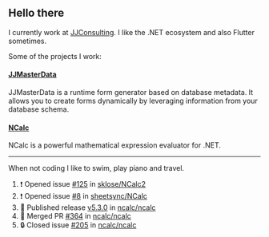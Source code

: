## Hello there 

I currently work at [JJConsulting](https://www.github.com/jjconsulting). I like the .NET ecosystem and also Flutter sometimes. 

Some of the projects I work:
#### [JJMasterData](https://www.github.com/jjconsulting/JJMasterData) 
JJMasterData is a runtime form generator based on database metadata. It allows you to create forms dynamically by leveraging information from your database schema.

#### [NCalc](https://www.github.com/ncalc/ncalc) 
NCalc is a powerful mathematical expression evaluator for .NET.

---

When not coding I like to swim, play piano and travel.
<!--
I also have a tailless cat:

<img src="https://github.com/user-attachments/assets/43e65a0e-6603-42f2-bd36-d203384d9c81" width="150"/>
-->
<!--Easter egg for you reading the source 🥚 https://www.youtube.com/watch?v=dQw4w9WgXcQ-->


<!--START_SECTION:activity-->
1. ❗ Opened issue [#125](https://github.com/sklose/NCalc2/issues/125) in [sklose/NCalc2](https://github.com/sklose/NCalc2)
2. ❗ Opened issue [#8](https://github.com/sheetsync/NCalc/issues/8) in [sheetsync/NCalc](https://github.com/sheetsync/NCalc)
3. 🚀 Published release [v5.3.0](https://github.com/ncalc/ncalc/releases/tag/v5.3.0) in [ncalc/ncalc](https://github.com/ncalc/ncalc)
4. 🎉 Merged PR [#364](https://github.com/ncalc/ncalc/pull/364) in [ncalc/ncalc](https://github.com/ncalc/ncalc)
5. 🔒 Closed issue [#205](https://github.com/ncalc/ncalc/issues/205) in [ncalc/ncalc](https://github.com/ncalc/ncalc)
<!--END_SECTION:activity-->
